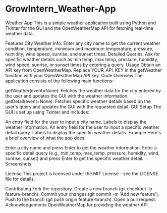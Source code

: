 # GrowIntern_Weather-App
Weather App
This is a simple weather application built using Python and Tkinter for the GUI and the OpenWeatherMap API for fetching real-time weather data.

Features
City Weather Info: Enter any city name to get the current weather condition, temperature, minimum and maximum temperature, pressure, humidity, wind speed, sunrise, and sunset times.
Detailed Queries: Ask for specific weather details such as min temp, max temp, pressure, humidity, wind speed, sunrise, or sunset times by entering a query.
Usage
Obtain an API key from OpenWeatherMap.
Replace YOUR_API_KEY in the getWeather function with your OpenWeatherMap API key.
Code Overview
The application consists of the following main functions:

getWeather(event=None): Fetches the weather data for the city entered by the user and updates the GUI with the weather information.
getDetail(event=None): Fetches specific weather details based on the user's query and updates the GUI with the requested detail.
GUI Setup
The GUI is set up using Tkinter and includes:

An entry field for the user to input a city name.
Labels to display the weather information.
An entry field for the user to input a specific weather detail query.
Labels to display the specific weather details.
Example
Here's a brief overview of what the app does:

Enter a city name and press Enter to get the weather information.
Enter a specific detail query (e.g., min_temp, max_temp, pressure, humidity, wind, sunrise, sunset) and press Enter to get the specific weather detail.
Screenshots

License
This project is licensed under the MIT License - see the LICENSE file for details.

Contributing
Fork the repository.
Create a new branch (git checkout -b feature-branch).
Commit your changes (git commit -m 'Add new feature').
Push to the branch (git push origin feature-branch).
Open a pull request.
Acknowledgements
OpenWeatherMap for providing the weather API.
